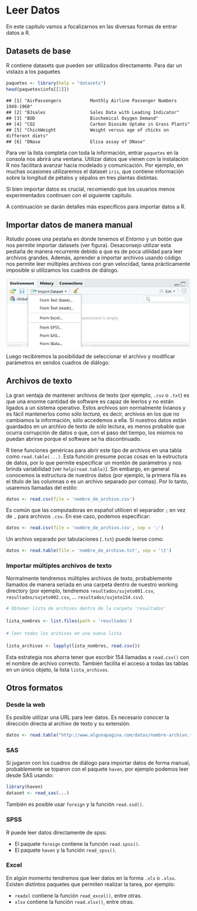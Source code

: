 # Leer Datos

En este capítulo vamos a focalizarnos en las diversas formas de entrar datos a R.


## Datasets de base

R contiene datasets que pueden ser utilizados directamente. Para dar un vistazo a los paquetes 



```r
paquetes <- library(help = "datasets")
head(paquetes$info[[2]])
```

```
## [1] "AirPassengers           Monthly Airline Passenger Numbers 1949-1960"   
## [2] "BJsales                 Sales Data with Leading Indicator"             
## [3] "BOD                     Biochemical Oxygen Demand"                     
## [4] "CO2                     Carbon Dioxide Uptake in Grass Plants"         
## [5] "ChickWeight             Weight versus age of chicks on different diets"
## [6] "DNase                   Elisa assay of DNase"
```

Para ver la lista completa con toda la información, entrar `paquetes` en la consola nos abrirá una ventana. Utilizar datos que vienen con la instalación R nos facilitará avanzar hacia modelado y comunicación. Por ejemplo, en muchas ocasiones utilizaremos el dataset `iris`, que contiene información sobre la longitud de pétalos y sépalos en tres plantas distintas.  

Si bien importar datos es crucial, recomiendo que los usuarios menos experimentados continuen con el siguiente capítulo. 

A continuación se darán detalles más específicos para importar datos a R.

## Importar datos de manera manual

Rstudio posee una pestaña en donde tenemos el *Entorno* y un botón que nos permite importar datasets (ver figura). Desaconsejo utilizar esta pestaña de manera recurrente debido a que es de poca utilidad para leer archivos grandes. Además, aprender a importar archivos usando código nos permite leer múltiples archivos con gran velocidad, tarea prácticamente imposible si utilizamos los cuadros de diálogo.   

![Importar manualmente](img/manual_import_01.PNG)

Luego recibiremos la posibilidad de seleccionar el archivo y modificar parámetros en sendos cuadros de diálogo.

## Archivos de texto

La gran ventaja de mantener archivos de texto (por ejemplo, `.csv` o `.txt`) es que una enorme cantidad de software es capaz de leerlos y no están ligados a un sistema operativo. Estos archivos son normalmente livianos y es fácil mantenerlos como *sólo lectura*, es decir, archivos en los que no cambiamos la información, sólo accedemos a ella. Si nuestros datos están guardados en un archivo de texto de sólo lectura, es menos probable que ocurra corrupción de datos o que, con el paso del tiempo, los mismos no puedan abrirse porque el software se ha discontinuado.  

R tiene funciones genéricas para abrir este tipo de archivos en una tabla como `read.table(...)`. Esta función presume pocas cosas en la estructura de datos, por lo que permite especificar un montón de parámetros y nos brinda variabilidad (ver `help(read.table)`). Sin embargo, en general conocemos la estructura de nuestros datos (por ejemplo, la primera fila es el título de las columnas o es un archivo separado por comas). Por lo tanto, usaremos llamadas del estilo:


```r
datos <- read.csv(file = 'nombre_de_archivo.csv')
```

Es común que las computadoras en español utilicen el separador `;` en vez de `,` para archivos `.csv`. En ese caso, podemos especificar:


```r
datos <- read.csv(file = 'nombre_de_archivo.csv', sep = ';')
```

Un archivo separado por tabulaciones (`.txt`) puede leerse como:


```r
datos <- read.table(file = 'nombre_de_archivo.txt', sep = '\t')
```


### Importar múltiples archivos de texto

Normalmente tendremos múltiples archivos de texto, probablemente llamados de manera seriada en una carpeta dentro de nuestro working directory (por ejemplo, tendremos `resultados/sujeto001.csv`, `resultados/sujeto002.csv`, ... `resultados/sujeto154.csv`).


```r
# Obtener lista de archivos dentro de la carpeta 'resultados'

lista_nombres <- list.files(path = 'resultados')

# leer todos los archivos en una nueva lista

lista_archivos <- lapply(lista_nombres, read.csv())
```

Esta estrategia nos ahorra tener que escribir 154 llamadas a `read.csv()` con el nombre de archivo correcto. También facilita el acceso a todas las tablas en un único objeto, la lista `lista_archivos`. 

## Otros formatos

### Desde la web

Es posible utilizar una URL para leer datos. Es necesario conocer la dirección directa al archivo de texto y su extensión.


```r
datos <- read.table("http://www.algunapagina.com/datos/nombre-archivo.txt")
```


### SAS

Si jugaron con los cuadros de diálogo para importar datos de forma manual, probablemente se toparon con el paquete `haven`, por ejemplo podemos leer desde SAS usando:  


```r
library(haven)
dataset <- read_sas(...)
```

También es posible usar `foreign` y la función `read.ssd()`.

### SPSS

R puede leer datos directamente de spss: 

* El paquete `foreign` contiene la función `read.spss()`. 
* El paquete `haven` y la función `read_spss()`.  

### Excel

En algún momento tendremos que leer datos en la forma `.xls` o `.xlsx`. Existen distintos paquetes que permiten realizar la tarea, por ejemplo:

* `readxl` contiene la función `read_excel()`, entre otras.
* `xlsx` contiene la función `read.xlsx()`, entre otras.



